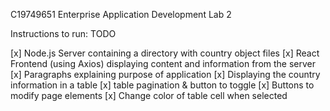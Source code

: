 C19749651 Enterprise Application Development Lab 2

Instructions to run:
TODO

[x] Node.js Server containing a directory with country object files
[x] React Frontend (using Axios) displaying content and information from the server
    [x] Paragraphs explaining purpose of application
    [x] Displaying the country information in a table
    [x] table pagination & button to toggle 
    [x] Buttons to modify page elements
    [x] Change color of table cell when selected